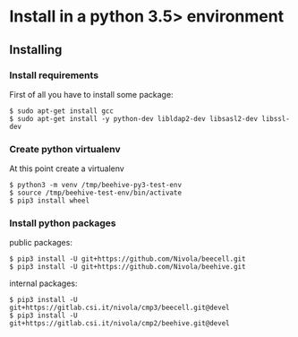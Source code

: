 # Install in a python 3.5> environment

## Installing

### Install requirements
First of all you have to install some package:

```
$ sudo apt-get install gcc
$ sudo apt-get install -y python-dev libldap2-dev libsasl2-dev libssl-dev
```

### Create python virtualenv
At this point create a virtualenv

```
$ python3 -m venv /tmp/beehive-py3-test-env
$ source /tmp/beehive-test-env/bin/activate
$ pip3 install wheel
```

### Install python packages

public packages:

```
$ pip3 install -U git+https://github.com/Nivola/beecell.git
$ pip3 install -U git+https://github.com/Nivola/beehive.git
```

internal packages:

```
$ pip3 install -U git+https://gitlab.csi.it/nivola/cmp3/beecell.git@devel
$ pip3 install -U git+https://gitlab.csi.it/nivola/cmp2/beehive.git@devel
```
